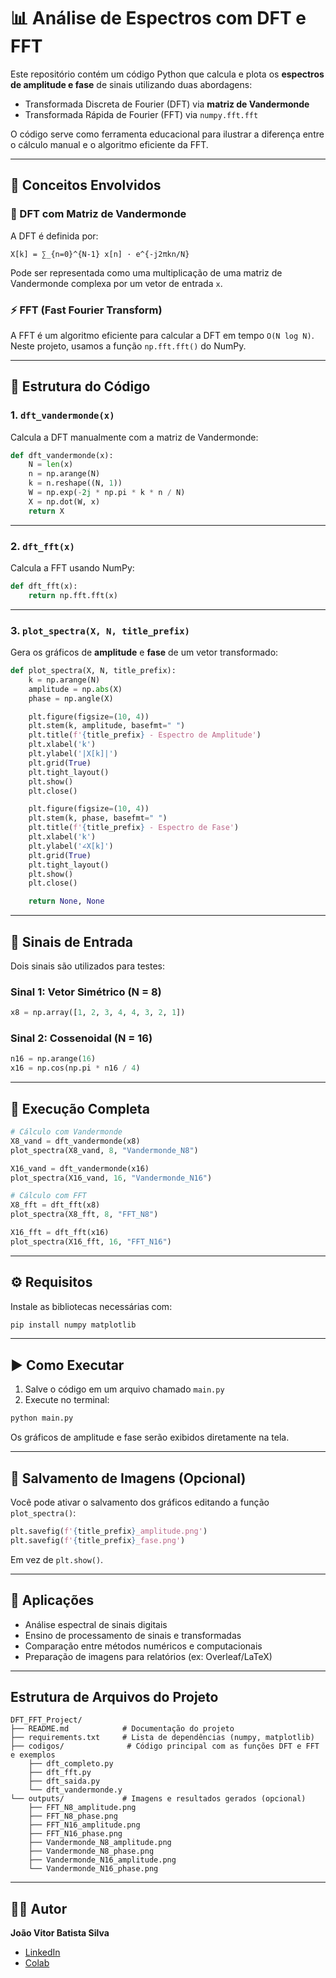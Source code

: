 # 📊 Análise de Espectros com DFT e FFT

Este repositório contém um código Python que calcula e plota os **espectros de amplitude e fase** de sinais utilizando duas abordagens:

- Transformada Discreta de Fourier (DFT) via **matriz de Vandermonde**
- Transformada Rápida de Fourier (FFT) via `numpy.fft.fft`

O código serve como ferramenta educacional para ilustrar a diferença entre o cálculo manual e o algoritmo eficiente da FFT.

---

## 🧠 Conceitos Envolvidos

### 🔷 DFT com Matriz de Vandermonde

A DFT é definida por:

```
X[k] = ∑_{n=0}^{N-1} x[n] · e^{-j2πkn/N}
```

Pode ser representada como uma multiplicação de uma matriz de Vandermonde complexa por um vetor de entrada `x`.

### ⚡ FFT (Fast Fourier Transform)

A FFT é um algoritmo eficiente para calcular a DFT em tempo `O(N log N)`. Neste projeto, usamos a função `np.fft.fft()` do NumPy.

---

## 📁 Estrutura do Código

### 1. `dft_vandermonde(x)`

Calcula a DFT manualmente com a matriz de Vandermonde:

```python
def dft_vandermonde(x):
    N = len(x)
    n = np.arange(N)
    k = n.reshape((N, 1))
    W = np.exp(-2j * np.pi * k * n / N)
    X = np.dot(W, x)
    return X
```

---

### 2. `dft_fft(x)`

Calcula a FFT usando NumPy:

```python
def dft_fft(x):
    return np.fft.fft(x)
```

---

### 3. `plot_spectra(X, N, title_prefix)`

Gera os gráficos de **amplitude** e **fase** de um vetor transformado:

```python
def plot_spectra(X, N, title_prefix):
    k = np.arange(N)
    amplitude = np.abs(X)
    phase = np.angle(X)

    plt.figure(figsize=(10, 4))
    plt.stem(k, amplitude, basefmt=" ")
    plt.title(f'{title_prefix} - Espectro de Amplitude')
    plt.xlabel('k')
    plt.ylabel('|X[k]|')
    plt.grid(True)
    plt.tight_layout()
    plt.show()
    plt.close()

    plt.figure(figsize=(10, 4))
    plt.stem(k, phase, basefmt=" ")
    plt.title(f'{title_prefix} - Espectro de Fase')
    plt.xlabel('k')
    plt.ylabel('∠X[k]')
    plt.grid(True)
    plt.tight_layout()
    plt.show()
    plt.close()

    return None, None
```

---

## 🔢 Sinais de Entrada

Dois sinais são utilizados para testes:

### Sinal 1: Vetor Simétrico (N = 8)

```python
x8 = np.array([1, 2, 3, 4, 4, 3, 2, 1])
```

### Sinal 2: Cossenoidal (N = 16)

```python
n16 = np.arange(16)
x16 = np.cos(np.pi * n16 / 4)
```

---

## 🧪 Execução Completa

```python
# Cálculo com Vandermonde
X8_vand = dft_vandermonde(x8)
plot_spectra(X8_vand, 8, "Vandermonde_N8")

X16_vand = dft_vandermonde(x16)
plot_spectra(X16_vand, 16, "Vandermonde_N16")

# Cálculo com FFT
X8_fft = dft_fft(x8)
plot_spectra(X8_fft, 8, "FFT_N8")

X16_fft = dft_fft(x16)
plot_spectra(X16_fft, 16, "FFT_N16")
```

---

## ⚙️ Requisitos

Instale as bibliotecas necessárias com:

```bash
pip install numpy matplotlib
```

---

## ▶️ Como Executar

1. Salve o código em um arquivo chamado `main.py`
2. Execute no terminal:

```bash
python main.py
```

Os gráficos de amplitude e fase serão exibidos diretamente na tela.

---

## 💾 Salvamento de Imagens (Opcional)

Você pode ativar o salvamento dos gráficos editando a função `plot_spectra()`:

```python
plt.savefig(f'{title_prefix}_amplitude.png')
plt.savefig(f'{title_prefix}_fase.png')
```

Em vez de `plt.show()`.

---

## 📌 Aplicações

- Análise espectral de sinais digitais
- Ensino de processamento de sinais e transformadas
- Comparação entre métodos numéricos e computacionais
- Preparação de imagens para relatórios (ex: Overleaf/LaTeX)

---

## Estrutura de Arquivos do Projeto

```plaintext
DFT_FFT_Project/
├── README.md            # Documentação do projeto
├── requirements.txt     # Lista de dependências (numpy, matplotlib)
├── codigos/              # Código principal com as funções DFT e FFT e exemplos
    ├── dft_completo.py
    ├── dft_fft.py
    ├── dft_saida.py
    └── dft_vandermonde.y
└── outputs/             # Imagens e resultados gerados (opcional)
    ├── FFT_N8_amplitude.png
    ├── FFT_N8_phase.png
    ├── FFT_N16_amplitude.png
    ├── FFT_N16_phase.png
    ├── Vandermonde_N8_amplitude.png
    ├── Vandermonde_N8_phase.png
    ├── Vandermonde_N16_amplitude.png
    └── Vandermonde_N16_phase.png
```

---

## 👨‍💻 Autor

**João Vitor Batista Silva**

- [LinkedIn](https://www.linkedin.com/in/jo%C3%A3o-vitor-batista-silva-50b280279?utm_source=share&utm_campaign=share_via&utm_content=profile&utm_medium=android_app)
- [Colab](https://colab.research.google.com/drive/1kwMIIVIxUfYBJ2oYKGRkIuohxrJJVhq3?usp=sharing)